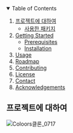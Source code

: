 <!-- TABLE OF CONTENTS -->
<details open="open">
  <summary>Table of Contents</summary>
  <ol>
    <li>
      <a href="#about-the-project">프로젝트에 대하여</a>
      <ul>
        <li><a href="#built-with">사용한 패키지</a></li>
      </ul>
    </li>
    <li>
      <a href="#getting-started">Getting Started</a>
      <ul>
        <li><a href="#prerequisites">Prerequisites</a></li>
        <li><a href="#installation">Installation</a></li>
      </ul>
    </li>
    <li><a href="#usage">Usage</a></li>
    <li><a href="#roadmap">Roadmap</a></li>
    <li><a href="#contributing">Contributing</a></li>
    <li><a href="#license">License</a></li>
    <li><a href="#contact">Contact</a></li>
    <li><a href="#acknowledgements">Acknowledgements</a></li>
  </ol>
</details>

<!-- ABOUT THE PROJECT -->
## 프로젝트에 대하여
![Coloors클론_0717](https://user-images.githubusercontent.com/71699167/127180837-5e48bf8a-0d96-42e7-be7d-b880f4650f09.png)
